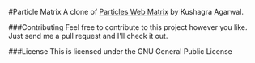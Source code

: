 #Particle Matrix
A clone of [Particles Web Matrix](http://cssdeck.com/labs/full/html5-canvas-particles-web-matrix/) by Kushagra Agarwal.

###Contributing
Feel free to contribute to this project however you like. Just send me a pull request and I'll check it out. 

###License
This is licensed under the GNU General Public License
